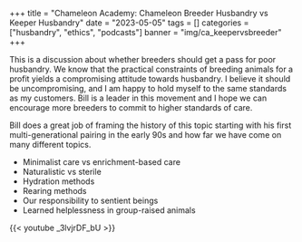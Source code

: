 +++
title = "Chameleon Academy: Chameleon Breeder Husbandry vs Keeper Husbandry"
date = "2023-05-05"
tags = []
categories = ["husbandry", "ethics", "podcasts"]
banner = "img/ca_keepervsbreeder"
+++

This is a discussion about whether breeders should get a pass for poor husbandry. We know that the practical constraints of breeding animals for a profit yields a compromising attitude towards husbandry. I believe it should be uncompromising, and I am happy to hold myself to the same standards as my customers. Bill is a leader in this movement and I hope we can encourage more breeders to commit to higher standards of care.

Bill does a great job of framing the history of this topic starting with his first multi-generational pairing in the early 90s and how far we have come on many different topics.

- Minimalist care vs enrichment-based care 
- Naturalistic vs sterile
- Hydration methods
- Rearing methods
- Our responsibility to sentient beings
- Learned helplessness in group-raised animals

{{< youtube _3lvjrDF_bU >}}
